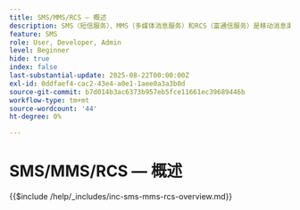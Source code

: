 ```yaml
---
title: SMS/MMS/RCS — 概述
description: SMS（短信服务）、MMS（多媒体消息服务）和RCS（富通信服务）是移动消息渠道，可让您直接联系到用户的电话号码，而无需应用程序或互联网连接（短信/彩信）
feature: SMS
role: User, Developer, Admin
level: Beginner
hide: true
index: false
last-substantial-update: 2025-08-22T00:00:00Z
exl-id: 0ddfaef4-cac2-43e4-a0e1-1aee0a3a3b0d
source-git-commit: b7d014b3ac6373b957eb5fce11661ec39689446b
workflow-type: tm+mt
source-wordcount: '44'
ht-degree: 0%

---
```


# SMS/MMS/RCS — 概述

{{$include /help/_includes/inc-sms-mms-rcs-overview.md}}
